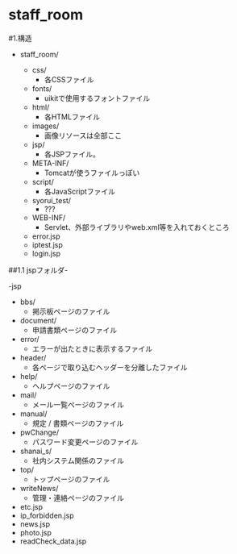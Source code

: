 staff_room
==========
#1.構造

- staff_room/
  
  - css/
    - 各CSSファイル
  - fonts/
    - uikitで使用するフォントファイル
  - html/
    - 各HTMLファイル
  - images/
    - 画像リソースは全部ここ
  - jsp/
    - 各JSPファイル。
  - META-INF/
    - Tomcatが使うファイルっぽい
  - script/
    - 各JavaScriptファイル
  - syorui_test/
    - ???
  - WEB-INF/
    - Servlet、外部ライブラリやweb.xml等を入れておくところ
  - error.jsp
  - iptest.jsp
  - login.jsp 

##1.1 jspフォルダ-

-jsp 
  - bbs/
    - 掲示板ページのファイル
  - document/
    - 申請書類ページのファイル
  - error/
    - エラーが出たときに表示するファイル
  - header/
    - 各ページで取り込むヘッダーを分離したファイル
  - help/
    - ヘルプページのファイル
  - mail/
    - メール一覧ページのファイル
  - manual/
    - 規定 / 書類ページのファイル
  - pwChange/
    - パスワード変更ページのファイル
  - shanai_s/
    - 社内システム関係のファイル
  - top/
    - トップページのファイル
  - writeNews/
    - 管理・連絡ページのファイル
  - etc.jsp
  - ip_forbidden.jsp
  - news.jsp
  - photo.jsp
  - readCheck_data.jsp
